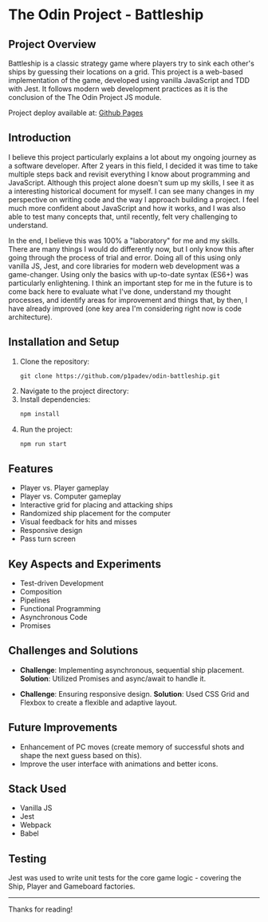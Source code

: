 # The Odin Project - Battleship

## Project Overview

Battleship is a classic strategy game where players try to sink each other's ships by guessing their locations on a grid. This project is a web-based implementation of the game, developed using vanilla JavaScript and TDD with Jest. It follows modern web development practices as it is the conclusion of the The Odin Project JS module.

Project deploy available at: [Github Pages](https://p1padev.github.io/odin-battleship/)

## Introduction

I believe this project particularly explains a lot about my ongoing journey as a software developer. After 2 years in this field, I decided it was time to take multiple steps back and revisit everything I know about programming and JavaScript. Although this project alone doesn't sum up my skills, I see it as a interesting historical document for myself. I can see many changes in my perspective on writing code and the way I approach building a project. I feel much more confident about JavaScript and how it works, and I was also able to test many concepts that, until recently, felt very challenging to understand.

In the end, I believe this was 100% a "laboratory" for me and my skills. There are many things I would do differently now, but I only know this after going through the process of trial and error. Doing all of this using only vanilla JS, Jest, and core libraries for modern web development was a game-changer. Using only the basics with up-to-date syntax (ES6+) was particularly enlightening. I think an important step for me in the future is to come back here to evaluate what I've done, understand my thought processes, and identify areas for improvement and things that, by then, I have already improved (one key area I'm considering right now is code architecture).

## Installation and Setup

1. Clone the repository:
   ```
   git clone https://github.com/p1padev/odin-battleship.git
   ```
2. Navigate to the project directory:
3. Install dependencies:
   ```bash
   npm install
   ```
4. Run the project:
   ```bash
   npm run start
   ```

## Features

- Player vs. Player gameplay
- Player vs. Computer gameplay
- Interactive grid for placing and attacking ships
- Randomized ship placement for the computer
- Visual feedback for hits and misses
- Responsive design
- Pass turn screen

## Key Aspects and Experiments

- Test-driven Development
- Composition
- Pipelines
- Functional Programming
- Asynchronous Code
- Promises

## Challenges and Solutions

- **Challenge**: Implementing asynchronous, sequential ship placement.
  **Solution**: Utilized Promises and async/await to handle it.

- **Challenge**: Ensuring responsive design.
  **Solution**: Used CSS Grid and Flexbox to create a flexible and adaptive layout.

## Future Improvements

- Enhancement of PC moves (create memory of successful shots and shape the next guess based on this).
- Improve the user interface with animations and better icons.

## Stack Used

- Vanilla JS
- Jest
- Webpack
- Babel

## Testing

Jest was used to write unit tests for the core game logic - covering the Ship, Player and Gameboard factories.

---

Thanks for reading!
